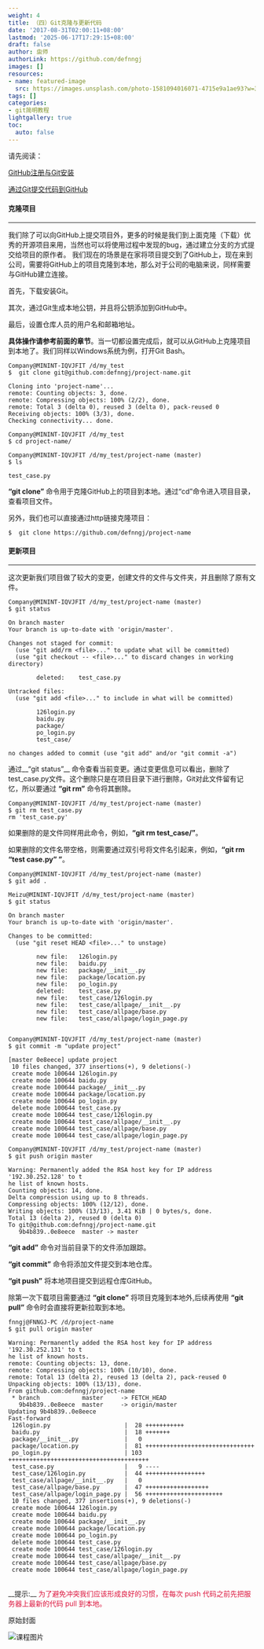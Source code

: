 ```yaml
---
weight: 4
title: （四）Git克隆与更新代码
date: '2017-08-31T02:00:11+08:00'
lastmod: '2025-06-17T17:29:15+08:00'
draft: false
author: 虫师
authorLink: https://github.com/defnngj
images: []
resources:
- name: featured-image
  src: https://images.unsplash.com/photo-1581094016071-4715e9a1ae93?w=300
tags: []
categories:
- git简明教程
lightgallery: true
toc:
  auto: false
---
```




请先阅读：

[GitHub注册与Git安装](/git/registration-and-installation/)

[通过Git提交代码到GitHub](/git/git-commit-code/)

#### 克隆项目
----
我们除了可以向GitHub上提交项目外，更多的时候是我们到上面克隆（下载）优秀的开源项目来用，当然也可以将使用过程中发现的bug，通过建立分支的方式提交给项目的原作者。
我们现在的场景是在家将项目提交到了GitHub上，现在来到公司，需要将GitHub上的项目克隆到本地，那么对于公司的电脑来说，同样需要与GitHub建立连接。

首先，下载安装Git。

其次，通过Git生成本地公钥，并且将公钥添加到GitHub中。

最后，设置仓库人员的用户名和邮箱地址。

__具体操作请参考前面的章节__。当一切都设置完成后，就可以从GitHub上克隆项目到本地了。我们同样以Windows系统为例，打开Git Bash。


    Company@MININT-IQVJFIT /d/my_test
    $  git clone git@github.com:defnngj/project-name.git

    Cloning into 'project-name'...
    remote: Counting objects: 3, done.
    remote: Compressing objects: 100% (2/2), done.
    remote: Total 3 (delta 0), reused 3 (delta 0), pack-reused 0
    Receiving objects: 100% (3/3), done.
    Checking connectivity... done.

    Company@MININT-IQVJFIT /d/my_test
    $ cd project-name/

    Company@MININT-IQVJFIT /d/my_test/project-name (master)
    $ ls

    test_case.py

__“git clone”__ 命令用于克隆GitHub上的项目到本地。通过“cd”命令进入项目目录，查看项目文件。

另外，我们也可以直接通过http链接克隆项目：

    $  git clone https://github.com/defnngj/project-name


#### 更新项目
----

这次更新我们项目做了较大的变更，创建文件的文件与文件夹，并且删除了原有文件。

    Company@MININT-IQVJFIT /d/my_test/project-name (master)
    $ git status

    On branch master
    Your branch is up-to-date with 'origin/master'.

    Changes not staged for commit:
      (use "git add/rm <file>..." to update what will be committed)
      (use "git checkout -- <file>..." to discard changes in working directory)

            deleted:    test_case.py

    Untracked files:
      (use "git add <file>..." to include in what will be committed)

            126login.py
            baidu.py
            package/
            po_login.py
            test_case/

    no changes added to commit (use "git add" and/or "git commit -a")


通过__“git status”__ 命令查看当前变更。通过变更信息可以看出，删除了test_case.py文件。这个删除只是在项目目录下进行删除，Git对此文件留有记忆，所以要通过 __“git rm”__ 命令将其删除。

    Company@MININT-IQVJFIT /d/my_test/project-name (master)
    $ git rm test_case.py
    rm 'test_case.py'

如果删除的是文件同样用此命令，例如，__“git rm test_case/”__。

如果删除的文件名带空格，则需要通过双引号将文件名引起来，例如，__“git rm “test case.py” ”__。


    Company@MININT-IQVJFIT /d/my_test/project-name (master)
    $ git add .

    Meizu@MININT-IQVJFIT /d/my_test/project-name (master)
    $ git status

    On branch master
    Your branch is up-to-date with 'origin/master'.

    Changes to be committed:
      (use "git reset HEAD <file>..." to unstage)

            new file:   126login.py
            new file:   baidu.py
            new file:   package/__init__.py
            new file:   package/location.py
            new file:   po_login.py
            deleted:    test_case.py
            new file:   test_case/126login.py
            new file:   test_case/allpage/__init__.py
            new file:   test_case/allpage/base.py
            new file:   test_case/allpage/login_page.py


    Company@MININT-IQVJFIT /d/my_test/project-name (master)
    $ git commit -m "update project"

    [master 0e8eece] update project
     10 files changed, 377 insertions(+), 9 deletions(-)
     create mode 100644 126login.py
     create mode 100644 baidu.py
     create mode 100644 package/__init__.py
     create mode 100644 package/location.py
     create mode 100644 po_login.py
     delete mode 100644 test_case.py
     create mode 100644 test_case/126login.py
     create mode 100644 test_case/allpage/__init__.py
     create mode 100644 test_case/allpage/base.py
     create mode 100644 test_case/allpage/login_page.py

    Company@MININT-IQVJFIT /d/my_test/project-name (master)
    $ git push origin master

    Warning: Permanently added the RSA host key for IP address '192.30.252.128' to t
    he list of known hosts.
    Counting objects: 14, done.
    Delta compression using up to 8 threads.
    Compressing objects: 100% (12/12), done.
    Writing objects: 100% (13/13), 3.41 KiB | 0 bytes/s, done.
    Total 13 (delta 2), reused 0 (delta 0)
    To git@github.com:defnngj/project-name.git
       9b4b839..0e8eece  master -> master


__“git add”__ 命令对当前目录下的文件添加跟踪。

__“git commit”__ 命令将添加文件提交到本地仓库。

__“git push”__ 将本地项目提交到远程仓库GitHub。

除第一次下载项目需要通过 __“git clone”__ 将项目克隆到本地外,后续再使用 __“git pull”__ 命令时会直接将更新拉取到本地。

    fnngj@FNNGJ-PC /d/project-name
    $ git pull origin master

    Warning: Permanently added the RSA host key for IP address '192.30.252.131' to t
    he list of known hosts.
    remote: Counting objects: 13, done.
    remote: Compressing objects: 100% (10/10), done.
    remote: Total 13 (delta 2), reused 13 (delta 2), pack-reused 0
    Unpacking objects: 100% (13/13), done.
    From github.com:defnngj/project-name
     * branch            master     -> FETCH_HEAD
       9b4b839..0e8eece  master     -> origin/master
    Updating 9b4b839..0e8eece
    Fast-forward
     126login.py                     |  28 +++++++++++
     baidu.py                        |  18 +++++++
     package/__init__.py             |   0
     package/location.py             |  81 +++++++++++++++++++++++++++++++
     po_login.py                     | 103 ++++++++++++++++++++++++++++++++++++++++
     test_case.py                    |   9 ----
     test_case/126login.py           |  44 +++++++++++++++++
     test_case/allpage/__init__.py   |   0
     test_case/allpage/base.py       |  47 ++++++++++++++++++
     test_case/allpage/login_page.py |  56 ++++++++++++++++++++++
     10 files changed, 377 insertions(+), 9 deletions(-)
     create mode 100644 126login.py
     create mode 100644 baidu.py
     create mode 100644 package/__init__.py
     create mode 100644 package/location.py
     create mode 100644 po_login.py
     delete mode 100644 test_case.py
     create mode 100644 test_case/126login.py
     create mode 100644 test_case/allpage/__init__.py
     create mode 100644 test_case/allpage/base.py
     create mode 100644 test_case/allpage/login_page.py

<br>
__提示:__
<font color=#DC143C>
为了避免冲突我们应该形成良好的习惯，在每次 push 代码之前先把服务器上最新的代码 pull 到本地。
</font>




原始封面

![课程图片](https://images.unsplash.com/photo-1581094016071-4715e9a1ae93?w=300)

